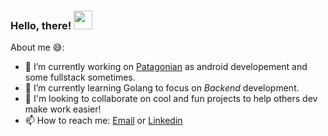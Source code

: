 ### Hello, there! <img src="https://raw.githubusercontent.com/MartinHeinz/MartinHeinz/master/wave.gif" width="30px">

About me 😅: 

- 🔭 I’m currently working on [Patagonian](http://www.patagonian.it) as android developement and some fullstack sometimes.
- 🌱 I’m currently learning Golang to focus on *Backend* development. 
- 👯 I'm looking to collaborate on cool and fun projects to help others dev make work easier!
- 📫 How to reach me: [Email](mailto:pablotrianda@gmail.com) or [Linkedin](https://www.linkedin.com/in/pablo-triandafilide-641b24ba/)



